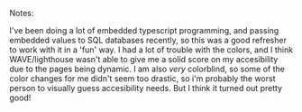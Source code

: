 Notes:

I've been doing a lot of embedded typescript programming, and passing embedded values to SQL databases
recently, so this was a good refresher to work with it in a 'fun' way.
I had a lot of trouble with the colors, and I think WAVE/lighthouse wasn't able to give me a solid
score on my accesibility due to the pages being dynamic. I am also _very_ colorblind, so some of the
color changes for me didn't seem too drastic, so i'm probably the worst person to visually guess accesibility
needs. But I think it turned out pretty good!
